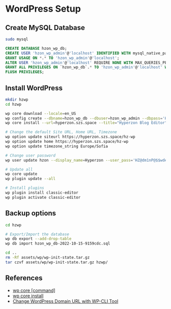 # WordPress Setup

## Create MySQL Database

```bash
sudo mysql
```

```sql
CREATE DATABASE hzon_wp_db;
CREATE USER 'hzon_wp_admin'@'localhost' IDENTIFIED WITH mysql_native_password BY 'HZ@dm1nP@$$wd#';
GRANT USAGE ON *.* TO 'hzon_wp_admin'@'localhost';
ALTER USER 'hzon_wp_admin'@'localhost' REQUIRE NONE WITH MAX_QUERIES_PER_HOUR 0 MAX_CONNECTIONS_PER_HOUR 0 MAX_UPDATES_PER_HOUR 0 MAX_USER_CONNECTIONS 0;
GRANT ALL PRIVILEGES ON `hzon_wp_db`.* TO 'hzon_wp_admin'@'localhost' WITH GRANT OPTION;
FLUSH PRIVILEGES;
```

## Install WordPress

```bash
mkdir hzwp
cd hzwp
```

```bash
wp core download --locale=en_US
wp config create --dbname=hzon_wp_db --dbuser=hzon_wp_admin --dbpass='HZ@dm1nP@$$wd#' --locale=en_US
wp core install --url=hyperzon.szs.space --title="Hyperzon Blog Editor" --admin_user='hzon' --admin_password='HZ@dm1nP@$$wd#' --admin_email=admin@szs.space

# Change the default Site URL, Home URL, Timezone
wp option update siteurl https://hyperzon.szs.space/hz-wp
wp option update home https://hyperzon.szs.space/hz-wp
wp option update timezone_string Europe/Sofia

# Change user password
wp user update hzon --display_name=Hyperzon --user_pass='HZ@dm1nP@$$wd#'

# Update all
wp core update
wp plugin update --all

# Install plugins
wp plugin install classic-editor
wp plugin activate classic-editor
```

## Backup options

```bash
cd hzwp
```

```bash
# Export/Import the database
wp db export --add-drop-table
wp db import hzon_wp_db-2022-10-15-9159cdc.sql
```

```bash
cd ..
rm -Rf assets/wp/wp-init-state.tar.gz
tar czvf assets/wp/wp-init-state.tar.gz hzwp/
```

## References

* [wp core [command]](https://developer.wordpress.org/cli/commands/core/)
* [wp core install](https://developer.wordpress.org/cli/commands/core/install/)
* [Change WordPress Domain URL with WP-CLI Tool](https://wpbeaches.com/change-wordpress-domain-url-with-wp-cli-tool/)
